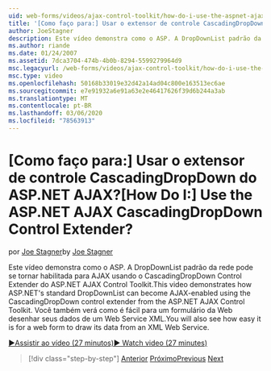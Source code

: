 ```yaml
---
uid: web-forms/videos/ajax-control-toolkit/how-do-i-use-the-aspnet-ajax-cascadingdropdown-control-extender
title: '[Como faço para:] Usar o extensor de controle CascadingDropDown do ASP.NET AJAX? | Microsoft Docs'
author: JoeStagner
description: Este vídeo demonstra como o ASP. A DropDownList padrão da rede pode se tornar habilitada para AJAX usando o CascadingDropDown Control Extender do ASP.NET AJAX controle...
ms.author: riande
ms.date: 01/24/2007
ms.assetid: 7dca3704-474b-4b0b-8294-5599279964d9
msc.legacyurl: /web-forms/videos/ajax-control-toolkit/how-do-i-use-the-aspnet-ajax-cascadingdropdown-control-extender
msc.type: video
ms.openlocfilehash: 50168b33019e32d42a14ad04c800e163513ec6ae
ms.sourcegitcommit: e7e91932a6e91a63e2e46417626f39d6b244a3ab
ms.translationtype: MT
ms.contentlocale: pt-BR
ms.lasthandoff: 03/06/2020
ms.locfileid: "78563913"
---
```

# <a name="how-do-i-use-the-aspnet-ajax-cascadingdropdown-control-extender"></a><span data-ttu-id="754c1-104">[Como faço para:] Usar o extensor de controle CascadingDropDown do ASP.NET AJAX?</span><span class="sxs-lookup"><span data-stu-id="754c1-104">[How Do I:] Use the ASP.NET AJAX CascadingDropDown Control Extender?</span></span>

<span data-ttu-id="754c1-105">por [Joe Stagner](https://github.com/JoeStagner)</span><span class="sxs-lookup"><span data-stu-id="754c1-105">by [Joe Stagner](https://github.com/JoeStagner)</span></span>

<span data-ttu-id="754c1-106">Este vídeo demonstra como o ASP. A DropDownList padrão da rede pode se tornar habilitada para AJAX usando o CascadingDropDown Control Extender do ASP.NET AJAX Control Toolkit.</span><span class="sxs-lookup"><span data-stu-id="754c1-106">This video demonstrates how ASP.NET's standard DropDownList can become AJAX-enabled using the CascadingDropDown control extender from the ASP.NET AJAX Control Toolkit.</span></span> <span data-ttu-id="754c1-107">Você também verá como é fácil para um formulário da Web desenhar seus dados de um Web Service XML.</span><span class="sxs-lookup"><span data-stu-id="754c1-107">You will also see how easy it is for a web form to draw its data from an XML Web Service.</span></span>

[<span data-ttu-id="754c1-108">&#9654;Assistir ao vídeo (27 minutos)</span><span class="sxs-lookup"><span data-stu-id="754c1-108">&#9654; Watch video (27 minutes)</span></span>](https://channel9.msdn.com/Blogs/ASP-NET-Site-Videos/how-do-i-use-the-aspnet-ajax-cascadingdropdown-control-extender)

> [!div class="step-by-step"]
> <span data-ttu-id="754c1-109">[Anterior](how-do-i-get-started-with-the-aspnet-ajax-control-toolkit.md)
> [Próximo](how-do-i-use-the-aspnet-ajax-textboxwatermark-control-extender.md)</span><span class="sxs-lookup"><span data-stu-id="754c1-109">[Previous](how-do-i-get-started-with-the-aspnet-ajax-control-toolkit.md)
[Next](how-do-i-use-the-aspnet-ajax-textboxwatermark-control-extender.md)</span></span>
